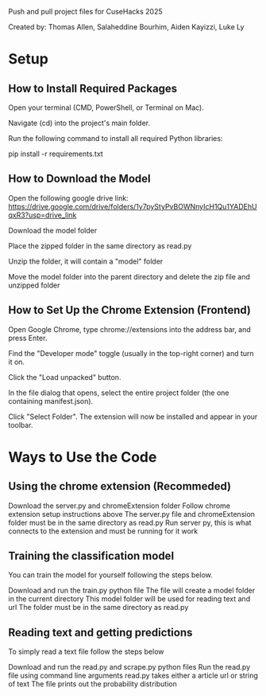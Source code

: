 Push and pull project files for CuseHacks 2025

Created by: Thomas Allen, Salaheddine Bourhim, Aiden Kayizzi, Luke Ly

# Setup

## How to Install Required Packages
Open your terminal (CMD, PowerShell, or Terminal on Mac).

Navigate (cd) into the project's main folder.

Run the following command to install all required Python libraries:

pip install -r requirements.txt

## How to Download the Model
Open the following google drive link: https://drive.google.com/drive/folders/1y7pyStyPvBOWNnyIcH1Qu1YADEhUqxR3?usp=drive_link

Download the model folder

Place the zipped folder in the same directory as read.py

Unzip the folder, it will contain a "model" folder

Move the model folder into the parent directory and delete the zip file and unzipped folder

## How to Set Up the Chrome Extension (Frontend)
Open Google Chrome, type chrome://extensions into the address bar, and press Enter.

Find the "Developer mode" toggle (usually in the top-right corner) and turn it on.

Click the "Load unpacked" button.

In the file dialog that opens, select the entire project folder (the one containing manifest.json).

Click "Select Folder". The extension will now be installed and appear in your toolbar.

# Ways to Use the Code
## Using the chrome extension (Recommeded)
Download the server.py and chromeExtension folder
Follow chrome extension setup instructions above
The server.py file and chromeExtension folder must be in the same directory as read.py
Run server py, this is what connects to the extension and must be running for it work

## Training the classification model
You can train the model for yourself following the steps below.

Download and run the train.py python file
The file will create a model folder in the current directory
This model folder will be used for reading text and url
The folder must be in the same directory as read.py

## Reading text and getting predictions
To simply read a text file follow the steps below

Download and run the read.py and scrape.py python files
Run the read.py file using command line arguments
read.py takes either a article url or string of text
The file prints out the probability distribution


  
